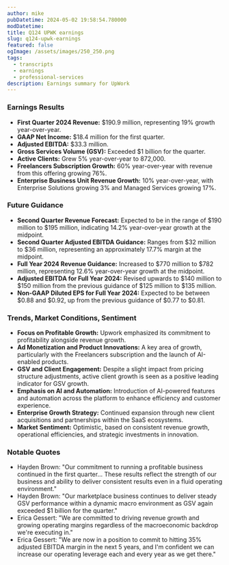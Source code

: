 ```yaml
---
author: mike
pubDatetime: 2024-05-02 19:58:54.780000
modDatetime: 
title: Q124 UPWK earnings
slug: q124-upwk-earnings
featured: false
ogImage: /assets/images/250_250.png
tags:
  - transcripts
  - earnings
  - professional-services
description: Earnings summary for UpWork
---
```

### Earnings Results
- **First Quarter 2024 Revenue:** $190.9 million, representing 19% growth year-over-year.
- **GAAP Net Income:** $18.4 million for the first quarter.
- **Adjusted EBITDA:** $33.3 million.
- **Gross Services Volume (GSV):** Exceeded $1 billion for the quarter.
- **Active Clients:** Grew 5% year-over-year to 872,000.
- **Freelancers Subscription Growth:** 60% year-over-year with revenue from this offering growing 76%.
- **Enterprise Business Unit Revenue Growth:** 10% year-over-year, with Enterprise Solutions growing 3% and Managed Services growing 17%.

### Future Guidance
- **Second Quarter Revenue Forecast:** Expected to be in the range of $190 million to $195 million, indicating 14.2% year-over-year growth at the midpoint.
- **Second Quarter Adjusted EBITDA Guidance:** Ranges from $32 million to $36 million, representing an approximately 17.7% margin at the midpoint.
- **Full Year 2024 Revenue Guidance:** Increased to $770 million to $782 million, representing 12.6% year-over-year growth at the midpoint.
- **Adjusted EBITDA for Full Year 2024:** Revised upwards to $140 million to $150 million from the previous guidance of $125 million to $135 million.
- **Non-GAAP Diluted EPS for Full Year 2024:** Expected to be between $0.88 and $0.92, up from the previous guidance of $0.77 to $0.81.

### Trends, Market Conditions, Sentiment
- **Focus on Profitable Growth:** Upwork emphasized its commitment to profitability alongside revenue growth.
- **Ad Monetization and Product Innovations:** A key area of growth, particularly with the Freelancers subscription and the launch of AI-enabled products.
- **GSV and Client Engagement:** Despite a slight impact from pricing structure adjustments, active client growth is seen as a positive leading indicator for GSV growth.
- **Emphasis on AI and Automation:** Introduction of AI-powered features and automation across the platform to enhance efficiency and customer experience.
- **Enterprise Growth Strategy:** Continued expansion through new client acquisitions and partnerships within the SaaS ecosystems.
- **Market Sentiment:** Optimistic, based on consistent revenue growth, operational efficiencies, and strategic investments in innovation.

### Notable Quotes
- Hayden Brown: "Our commitment to running a profitable business continued in the first quarter... These results reflect the strength of our business and ability to deliver consistent results even in a fluid operating environment."
- Hayden Brown: "Our marketplace business continues to deliver steady GSV performance within a dynamic macro environment as GSV again exceeded $1 billion for the quarter."
- Erica Gessert: "We are committed to driving revenue growth and growing operating margins regardless of the macroeconomic backdrop we're executing in."
- Erica Gessert: "We are now in a position to commit to hitting 35% adjusted EBITDA margin in the next 5 years, and I'm confident we can increase our operating leverage each and every year as we get there."
